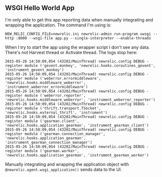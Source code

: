 ## WSGI Hello World App

I'm only able to get this app reporting data when manually integrating and wrapping the application.
The command I'm using is:

```
NEW_RELIC_CONFIG_FILE=newrelic.ini newrelic-admin run-program uwsgi --http :8000 --wsgi-file app.py --single-interpreter --enable-threads
```

When I try to start the app using the wrapper script I don't see any data.  There's not Harvest thread or Activate thread.  The logs stop here:

```
2015-05-26 14:50:09,054 (43202/MainThread) newrelic.config DEBUG - register module ('gevent.monkey', 'newrelic.hooks.coroutines_gevent', 'instrument_gevent_monkey')
2015-05-26 14:50:09,054 (43202/MainThread) newrelic.config DEBUG - register module ('weberror.errormiddleware', 'newrelic.hooks.middleware_weberror', 'instrument_weberror_errormiddleware')
2015-05-26 14:50:09,054 (43202/MainThread) newrelic.config DEBUG - register module ('weberror.reporter', 'newrelic.hooks.middleware_weberror', 'instrument_weberror_reporter')
2015-05-26 14:50:09,054 (43202/MainThread) newrelic.config DEBUG - register module ('thrift.transport.TSocket', 'newrelic.hooks.external_thrift', 'instrument')
2015-05-26 14:50:09,054 (43202/MainThread) newrelic.config DEBUG - register module ('gearman.client', 'newrelic.hooks.application_gearman', 'instrument_gearman_client')
2015-05-26 14:50:09,054 (43202/MainThread) newrelic.config DEBUG - register module ('gearman.connection_manager', 'newrelic.hooks.application_gearman', 'instrument_gearman_connection_manager')
2015-05-26 14:50:09,054 (43202/MainThread) newrelic.config DEBUG - register module ('gearman.worker', 'newrelic.hooks.application_gearman', 'instrument_gearman_worker')
```

Manually integrating and wrapping the application object with `@newrelic.agent.wsgi_application()` sends data to the UI.
